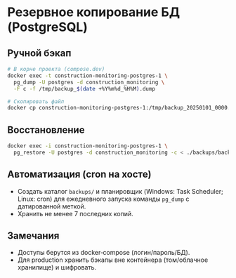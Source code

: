 # Резервное копирование БД (PostgreSQL)

## Ручной бэкап
```bash
# В корне проекта (compose.dev)
docker exec -t construction-monitoring-postgres-1 \
  pg_dump -U postgres -d construction_monitoring \
  -F c -f /tmp/backup_$(date +%Y%m%d_%H%M).dump

# Скопировать файл
docker cp construction-monitoring-postgres-1:/tmp/backup_20250101_0000.dump ./backups/
```

## Восстановление
```bash
docker exec -i construction-monitoring-postgres-1 \
  pg_restore -U postgres -d construction_monitoring -c < ./backups/backup_20250101_0000.dump
```

## Автоматизация (cron на хосте)
- Создать каталог `backups/` и планировщик (Windows: Task Scheduler; Linux: cron) для ежедневного запуска команды `pg_dump` с датированной меткой.
- Хранить не менее 7 последних копий.

## Замечания
- Доступы берутся из docker‑compose (логин/пароль/БД).
- Для production хранить бэкапы вне контейнера (том/облачное хранилище) и шифровать.
